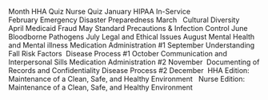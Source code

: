 Month	    HHA  Quiz 	                         Nurse Quiz 
January	                HIPAA In-Service	           
February	    Emergency Disaster Preparedness
March	                Cultural Diversity	 
April	    	    Medicaid Fraud
May	       	    Standard Precautions & Infection Control
June	    	    Bloodborne Pathogens
July	   	        Legal and Ethical Issues
August	    Mental Health and Mental illness	    Medication Administration #1
September	Understanding Fall Risk Factors 	    Disease Process #1
October	    Communication and Interpersonal Sills   	Medication Administration #2
November	 Documenting of Records and Confidentiality	    Disease Process #2
December	 HHA Edition: Maintenance of a Clean, Safe, and Healthy Environment	    Nurse Edition: Maintenance of a Clean, Safe, and Healthy Environment
